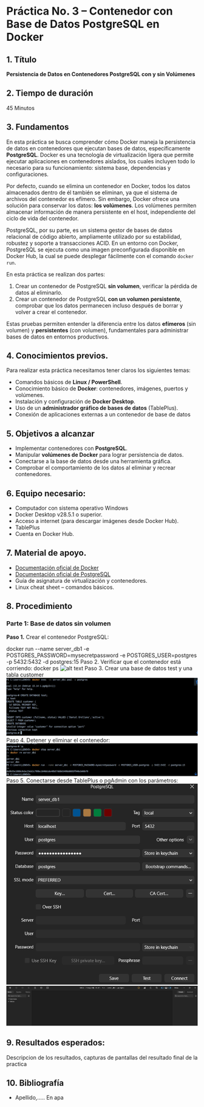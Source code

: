 # Práctica No. 3 – Contenedor con Base de Datos PostgreSQL en Docker
## 1. Título  
**Persistencia de Datos en Contenedores PostgreSQL con y sin Volúmenes**
## 2. Tiempo de duración
45 Minutos
## 3. Fundamentos  

En esta práctica se busca comprender cómo Docker maneja la persistencia de datos en contenedores que ejecutan bases de datos, específicamente **PostgreSQL**. Docker es una tecnología de virtualización ligera que permite ejecutar aplicaciones en contenedores aislados, los cuales incluyen todo lo necesario para su funcionamiento: sistema base, dependencias y configuraciones.

Por defecto, cuando se elimina un contenedor en Docker, todos los datos almacenados dentro de él también se eliminan, ya que el sistema de archivos del contenedor es efímero. Sin embargo, Docker ofrece una solución para conservar los datos: **los volúmenes**. Los volúmenes permiten almacenar información de manera persistente en el host, independiente del ciclo de vida del contenedor.

PostgreSQL, por su parte, es un sistema gestor de bases de datos relacional de código abierto, ampliamente utilizado por su estabilidad, robustez y soporte a transacciones ACID. En un entorno con Docker, PostgreSQL se ejecuta como una imagen preconfigurada disponible en Docker Hub, la cual se puede desplegar fácilmente con el comando `docker run`.

En esta práctica se realizan dos partes:  
1. Crear un contenedor de PostgreSQL **sin volumen**, verificar la pérdida de datos al eliminarlo.  
2. Crear un contenedor de PostgreSQL **con un volumen persistente**, comprobar que los datos permanecen incluso después de borrar y volver a crear el contenedor.

Estas pruebas permiten entender la diferencia entre los datos **efímeros** (sin volumen) y **persistentes** (con volumen), fundamentales para administrar bases de datos en entornos productivos.

## 4. Conocimientos previos.
   
Para realizar esta práctica necesitamos tener claros los siguientes temas:

- Comandos básicos de **Linux / PowerShell**.  
- Conocimiento básico de **Docker**: contenedores, imágenes, puertos y volúmenes.  
- Instalación y configuración de **Docker Desktop**.  
- Uso de un **administrador gráfico de bases de datos** (TablePlus).  
- Conexión de aplicaciones externas a un contenedor de base de datos

## 5. Objetivos a alcanzar
   
- Implementar contenedores con **PostgreSQL**.  
- Manipular **volúmenes de Docker** para lograr persistencia de datos.  
- Conectarse a la base de datos desde una herramienta gráfica.  
- Comprobar el comportamiento de los datos al eliminar y recrear contenedores.
  
## 6. Equipo necesario:
  
- Computador con sistema operativo Windows
- Docker Desktop v28.5.1 o superior.  
- Acceso a internet (para descargar imágenes desde Docker Hub).  
- TablePlus 
- Cuenta en Docker Hub.  


## 7. Material de apoyo.
   
- [Documentación oficial de Docker](https://docs.docker.com)  
- [Documentación oficial de PostgreSQL](https://www.postgresql.org/docs/)  
- Guía de asignatura de virtualización y contenedores.  
- Linux cheat sheet – comandos básicos.  

  
## 8. Procedimiento

### Parte 1: Base de datos sin volumen  

**Paso 1.** Crear el contenedor PostgreSQL:  

docker run --name server_db1 -e POSTGRES_PASSWORD=mysecretpassword -e POSTGRES_USER=postgres -p 5432:5432 -d postgres:15 
Paso 2. Verificar que el contenedor está corriendo:
docker ps
![alt text](<Parte 1 — Base de datos sin volumen (los datos se pierden).png>)
Paso 3. Crear una base de datos test y una tabla customer
![alt text](<Crear la base de datos test, la tabla customer e insertar un registro.png>)
Paso 4. Detener y eliminar el contenedor:
![alt text](<Volver a crear el contenedor con el mismo comando (sin volumen).png>)
Paso 5. Conectarse desde TablePlus o pgAdmin con los parámetros:
![alt text](<Captura de pantalla 2025-10-23 145428.png>)
![alt text](<Captura de pantalla 2025-10-23 145406.png>)

## 9. Resultados esperados:
    
Descripcion de los resultados, capturas de pantallas del resultado final de la practica

## 10. Bibliografía
    
- Apellido,..... En apa

